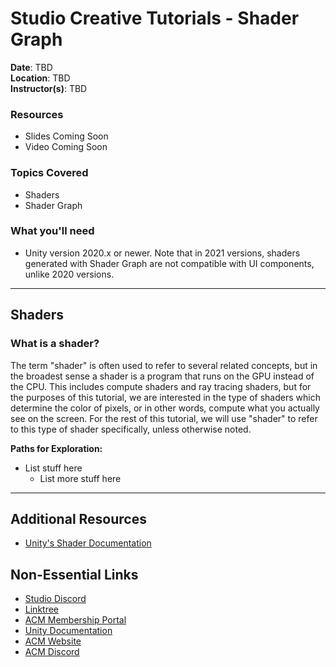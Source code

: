 # Studio Creative Tutorials - Shader Graph
 
**Date**: TBD<br>
**Location**: TBD<br>
**Instructor(s)**: TBD
 
### Resources
* Slides Coming Soon
* Video Coming Soon
 
### Topics Covered
* Shaders
* Shader Graph
 
### What you'll need
* Unity version 2020.x or newer. Note that in 2021 versions, shaders generated with Shader Graph are not compatible with UI components, unlike 2020 versions.

---

## Shaders
### What is a shader?
The term "shader" is often used to refer to several related concepts, but in the broadest sense a shader is a program that runs on the GPU instead of the CPU. This includes compute shaders and ray tracing shaders, but for the purposes of this tutorial, we are interested in the type of shaders which determine the color of pixels, or in other words, compute what you actually see on the screen. For the rest of this tutorial, we will use "shader" to refer to this type of shader specifically, unless otherwise noted.

**Paths for Exploration:**
* List stuff here
    * List more stuff here

---
## Additional Resources
* [Unity's Shader Documentation](https://docs.unity3d.com/Manual/Shaders.html)

## Non-Essential Links
- [Studio Discord](https://discord.com/invite/bBk2Mcw)
- [Linktree](https://linktr.ee/acmstudio)
- [ACM Membership Portal](https://members.uclaacm.com/)
- [Unity Documentation](https://docs.unity3d.com/Manual/index.html)
- [ACM Website](https://www.uclaacm.com/)
- [ACM Discord](https://discord.com/invite/eWmzKsY)
